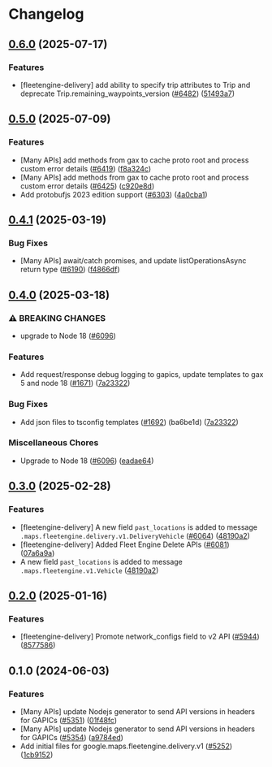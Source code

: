 # Changelog

## [0.6.0](https://github.com/googleapis/google-cloud-node/compare/fleetengine-delivery-v0.5.0...fleetengine-delivery-v0.6.0) (2025-07-17)


### Features

* [fleetengine-delivery] add ability to specify trip attributes to Trip and deprecate Trip.remaining_waypoints_version ([#6482](https://github.com/googleapis/google-cloud-node/issues/6482)) ([51493a7](https://github.com/googleapis/google-cloud-node/commit/51493a701fab76e1598048fc879eb1c31a3313b9))

## [0.5.0](https://github.com/googleapis/google-cloud-node/compare/fleetengine-delivery-v0.4.1...fleetengine-delivery-v0.5.0) (2025-07-09)


### Features

* [Many APIs] add methods from gax to cache proto root and process custom error details ([#6419](https://github.com/googleapis/google-cloud-node/issues/6419)) ([f8a324c](https://github.com/googleapis/google-cloud-node/commit/f8a324ca5c3bc0f730e4ed67d9407c44f2414936))
* [Many APIs] add methods from gax to cache proto root and process custom error details ([#6425](https://github.com/googleapis/google-cloud-node/issues/6425)) ([c920e8d](https://github.com/googleapis/google-cloud-node/commit/c920e8d0d43be81fc171bc5f7d59800b66b830b8))
* Add protobufjs 2023 edition support ([#6303](https://github.com/googleapis/google-cloud-node/issues/6303)) ([4a0cba1](https://github.com/googleapis/google-cloud-node/commit/4a0cba1e41a9aeb9c15ad31487ef013c8277cfef))

## [0.4.1](https://github.com/googleapis/google-cloud-node/compare/fleetengine-delivery-v0.4.0...fleetengine-delivery-v0.4.1) (2025-03-19)


### Bug Fixes

* [Many APIs] await/catch promises, and update listOperationsAsync return type ([#6190](https://github.com/googleapis/google-cloud-node/issues/6190)) ([f4866df](https://github.com/googleapis/google-cloud-node/commit/f4866dfa6ab481163150f54928a9857d2dfef948))

## [0.4.0](https://github.com/googleapis/google-cloud-node/compare/fleetengine-delivery-v0.3.0...fleetengine-delivery-v0.4.0) (2025-03-18)


### ⚠ BREAKING CHANGES

* upgrade to Node 18 ([#6096](https://github.com/googleapis/google-cloud-node/issues/6096))

### Features

* Add request/response debug logging to gapics, update templates to gax 5 and node 18 ([#1671](https://github.com/googleapis/google-cloud-node/issues/1671)) ([7a23322](https://github.com/googleapis/google-cloud-node/commit/7a23322530b610eec2fe4c18fe1854048f31c811))


### Bug Fixes

* Add json files to tsconfig templates ([#1692](https://github.com/googleapis/google-cloud-node/issues/1692)) (ba6be1d) ([7a23322](https://github.com/googleapis/google-cloud-node/commit/7a23322530b610eec2fe4c18fe1854048f31c811))


### Miscellaneous Chores

* Upgrade to Node 18 ([#6096](https://github.com/googleapis/google-cloud-node/issues/6096)) ([eadae64](https://github.com/googleapis/google-cloud-node/commit/eadae64d54e07aa2c65097ea52e65008d4e87436))

## [0.3.0](https://github.com/googleapis/google-cloud-node/compare/fleetengine-delivery-v0.2.0...fleetengine-delivery-v0.3.0) (2025-02-28)


### Features

* [fleetengine-delivery] A new field `past_locations` is added to message `.maps.fleetengine.delivery.v1.DeliveryVehicle` ([#6064](https://github.com/googleapis/google-cloud-node/issues/6064)) ([48190a2](https://github.com/googleapis/google-cloud-node/commit/48190a2219978f1ddf29776a40f069fc235e0476))
* [fleetengine-delivery] Added Fleet Engine Delete APIs ([#6081](https://github.com/googleapis/google-cloud-node/issues/6081)) ([07a6a9a](https://github.com/googleapis/google-cloud-node/commit/07a6a9a97c625ab8aeeccd991e45d4c8ac6abf0f))
* A new field `past_locations` is added to message `.maps.fleetengine.v1.Vehicle` ([48190a2](https://github.com/googleapis/google-cloud-node/commit/48190a2219978f1ddf29776a40f069fc235e0476))

## [0.2.0](https://github.com/googleapis/google-cloud-node/compare/fleetengine-delivery-v0.1.0...fleetengine-delivery-v0.2.0) (2025-01-16)


### Features

* [fleetengine-delivery] Promote network_configs field to v2 API ([#5944](https://github.com/googleapis/google-cloud-node/issues/5944)) ([8577586](https://github.com/googleapis/google-cloud-node/commit/8577586e4ba05fd9099d4b580a31a30985b0611f))

## 0.1.0 (2024-06-03)


### Features

* [Many APIs] update Nodejs generator to send API versions in headers for GAPICs ([#5351](https://github.com/googleapis/google-cloud-node/issues/5351)) ([01f48fc](https://github.com/googleapis/google-cloud-node/commit/01f48fce63ec4ddf801d59ee2b8c0db9f6fb8372))
* [Many APIs] update Nodejs generator to send API versions in headers for GAPICs ([#5354](https://github.com/googleapis/google-cloud-node/issues/5354)) ([a9784ed](https://github.com/googleapis/google-cloud-node/commit/a9784ed3db6ee96d171762308bbbcd57390b6866))
* Add initial files for google.maps.fleetengine.delivery.v1 ([#5252](https://github.com/googleapis/google-cloud-node/issues/5252)) ([1cb9152](https://github.com/googleapis/google-cloud-node/commit/1cb9152693f1e44877312f39b6be31080bc6efaa))
